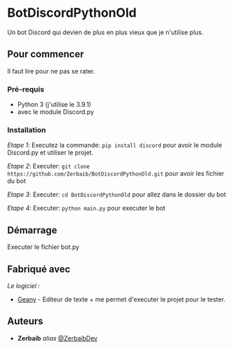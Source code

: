 # BotDiscordPythonOld

Un bot Discord qui devien de plus en plus vieux que je n'utilise plus.

## Pour commencer

Il faut lire pour ne pas se rater.

### Pré-requis

- Python 3 (j'utilise le 3.9.1)
- avec le module Discord.py

### Installation

_Etape 1_:
Executez la commande:
 ```pip install discord```
 pour avoir le module Discord.py et utiliser le projet.

_Etape 2_:
Executer:
 ```git clone https://github.com/Zerbaib/BotDiscordPythonOld.git```
 pour avoir les fichier du bot


_Etape 3_:
Executer:
 ```cd BotDiscordPythonOld```
 pour allez dans le dossier du bot

_Etape 4_:
Executer:
 ```python main.py```
 pour executer le bot

## Démarrage

Executer le fichier bot.py

## Fabriqué avec

_Le logiciel :_
* [Geany](http://geany.org) - Editeur de texte + me permet d'executer le projet pour le tester.

## Auteurs

* **Zerbaib** _alias_ [@ZerbaibDev](https://github.com/Zerbaib)
